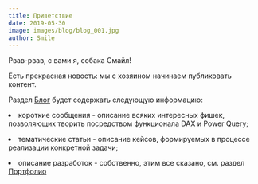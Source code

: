 ```yaml
---
title: Приветствие
date: 2019-05-30
image: images/blog/blog_001.jpg
author: Smile
---
```


Рвав-рвав, с вами я, собака Смайл!

Есть прекрасная новость: мы с хозяином начинаем публиковать контент.

Раздел [Блог](https://kkadikin.ru/ru/blog/) будет содержать следующую информацию:

**<li>** короткие сообщения - описание всяких интересных фишек, позволяющих творить посредством функционала DAX и Power Query;  

**<li>** тематические статьи - описание кейсов, формируемых в процессе реализации конкретной задачи;

**<li>** описание разработок - собственно, этим все сказано, см. раздел [Портфолио](https://kkadikin.ru/ru/portfolio/)